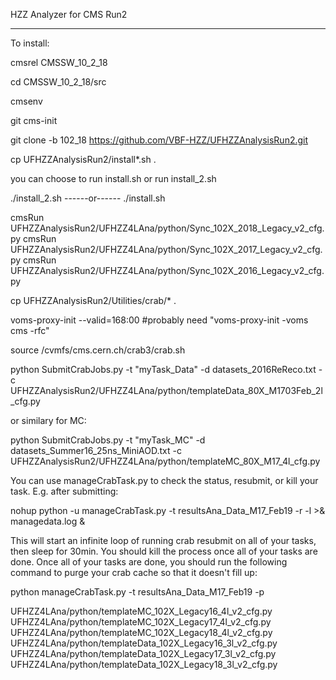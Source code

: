 HZZ Analyzer for CMS Run2

------

To install:

cmsrel CMSSW_10_2_18

cd CMSSW_10_2_18/src

cmsenv

git cms-init

git clone -b 102_18 https://github.com/VBF-HZZ/UFHZZAnalysisRun2.git

cp UFHZZAnalysisRun2/install*.sh .

you can choose to run install.sh or run install_2.sh

./install_2.sh
------or------
./install.sh

cmsRun UFHZZAnalysisRun2/UFHZZ4LAna/python/Sync_102X_2018_Legacy_v2_cfg.py
cmsRun UFHZZAnalysisRun2/UFHZZ4LAna/python/Sync_102X_2017_Legacy_v2_cfg.py
cmsRun UFHZZAnalysisRun2/UFHZZ4LAna/python/Sync_102X_2016_Legacy_v2_cfg.py

cp UFHZZAnalysisRun2/Utilities/crab/* .

voms-proxy-init --valid=168:00
#probably need "voms-proxy-init -voms cms -rfc"

source /cvmfs/cms.cern.ch/crab3/crab.sh

python SubmitCrabJobs.py -t "myTask_Data" -d datasets_2016ReReco.txt -c UFHZZAnalysisRun2/UFHZZ4LAna/python/templateData_80X_M1703Feb_2l_cfg.py

or similary for MC:

python SubmitCrabJobs.py -t "myTask_MC" -d datasets_Summer16_25ns_MiniAOD.txt -c UFHZZAnalysisRun2/UFHZZ4LAna/python/templateMC_80X_M17_4l_cfg.py

You can use manageCrabTask.py to check the status, resubmit, or kill your task. E.g. after submitting:

nohup python -u manageCrabTask.py -t resultsAna_Data_M17_Feb19 -r -l >& managedata.log &

This will start an infinite loop of running crab resubmit on all of your tasks, then sleep for 30min. You should kill the process once all of your tasks are done. Once all of your tasks are done, you should run the following command to purge your crab cache so that it doesn't fill up:

python manageCrabTask.py -t resultsAna_Data_M17_Feb19 -p

UFHZZ4LAna/python/templateMC_102X_Legacy16_4l_v2_cfg.py
UFHZZ4LAna/python/templateMC_102X_Legacy17_4l_v2_cfg.py
UFHZZ4LAna/python/templateMC_102X_Legacy18_4l_v2_cfg.py
UFHZZ4LAna/python/templateData_102X_Legacy16_3l_v2_cfg.py
UFHZZ4LAna/python/templateData_102X_Legacy17_3l_v2_cfg.py
UFHZZ4LAna/python/templateData_102X_Legacy18_3l_v2_cfg.py
